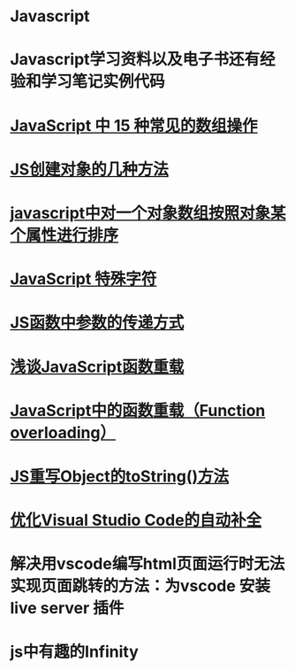 # Javascript
# Javascript学习资料以及电子书还有经验和学习笔记实例代码

# <a href="https://segmentfault.com/a/1190000022866321">JavaScript 中 15 种常见的数组操作</a>
# <a href="https://juejin.cn/post/6844903616512278536">JS创建对象的几种方法</a>
# <a href="https://blog.csdn.net/u011280778/article/details/99711988">javascript中对一个对象数组按照对象某个属性进行排序</a>
# <a href="https://www.w3school.com.cn/js/js_special_characters.asp">JavaScript 特殊字符</a>
# <a href="https://juejin.cn/post/6844903881172877320">JS函数中参数的传递方式</a>
# <a href="https://www.cnblogs.com/yugege/p/5539020.html">浅谈JavaScript函数重载</a>
# <a href="https://juejin.cn/post/6844903636154187790">JavaScript中的函数重载（Function overloading）</a>
# <a href="https://blog.csdn.net/guoxiaozhuang4/article/details/80253772">JS重写Object的toString()方法</a>
# <a href="https://www.jianshu.com/p/45cd21aae931">优化Visual Studio Code的自动补全</a>
# 解决用vscode编写html页面运行时无法实现页面跳转的方法：为vscode 安装live server 插件
# js中有趣的Infinity
<!DOCTYPE html>
<html>
	<head>
		<meta charset="utf-8">
		<title></title>
	</head>
	<body>
		<script type="text/javascript">
			//1.infinity是值正的无穷大，属于Number类型，-infinity是值负的无穷大
			var res=1/0;//其他语言中0不能转为除数，但是js可以。
			document.write("1/0="+res+"<br/>");//1/0=Infinity
			//2.一个数字除以一个Infinity，结果是0
			var res2=10000/res;
			document.write("10000/Infinity="+res2+"<br/>");//10000/Infinity=0
			//3.Infinity乘于-1等于-Infinity
			var res3=res*(-1);
			document.write("Infinity*(-1)="+res3+"<br/>");//Infinity*(-1)=-Infinity
			//4.Infinity/Infinity=NaN无穷大除以无穷大得到的是NaN
			document.write("Infinity/Infinity="+Infinity/Infinity+"<br/>");//Infinity/Infinity=NaN
		    //5.Infinity/-1=-Infinity
			document.write("Infinity/-1="+Infinity/-1+"<br/>");//Infinity/-1=-Infinity
			//6.Infinity/-Infinity=NaN
			document.write("Infinity/-Infinity="+Infinity/-Infinity+"<br/>");//NaN
			//7.Infinity-Infinity=NaN
			var r=Infinity-Infinity;
			document.write("Infinity-Infinity="+r+"<br/>");
			//8.Infinity+Infinity=Infinity
			var r2=Infinity+Infinity;
			document.write("Infinity+Infinity="+r2+"<br/>");//=Infinity
			//9.Infinity*Infinity=Infinity
			var r3=Infinity*Infinity;
			document.write("Infinity*Infinity="+r3+"<br/>");//=Infinity
		</script>
	</body>
</html>
